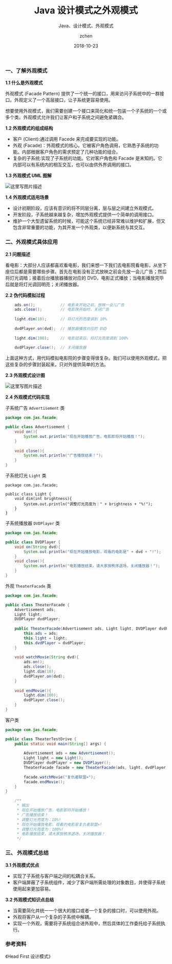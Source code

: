 ﻿---
layout:     post
title:      Java 设计模式之外观模式
subtitle:   Java、设计模式、外观模式
date:       2018-10-23
author:     zchen
header-img: img/post-bg-rwd.jpg
catalog: true
tags:
    - design pattern
---

### 一、了解外观模式 

**1.1 什么是外观模式**

外观模式 (Facade Pattern) 提供了一个统一的接口，用来访问子系统中的一群接口。外观定义了一个高层接口，让子系统更容易使用。

想要使用外观模式，我们需要创建一个接口来简化和统一包装一个子系统的一个或多个类。外观模式允许我们让客户和子系统之间避免紧耦合。

**1.2 外观模式的组成结构**

 - 客户 (Client):通过调用 Facede 来完成要实现的功能。
 - 外观 (Facade)：外观模式的核心。它被客户角色调用，它熟悉子系统的功能。内部根据客户角色的需求预定了几种功能的组合。
 - 复杂的子系统:实现了子系统的功能。它对客户角色和 Facade 是未知的。它内部可以有系统内的相互交互，也可以由供外界调用的接口。

**1.3 外观模式 UML 图解**

![这里写图片描述 ](http://pflcp4mcc.bkt.clouddn.com/20180126102409734.png)

**1.4 外观模式适用场景**

 - 设计初期阶段，应该有意识的将不同层分离，层与层之间建立外观模式。
 - 开发阶段，子系统越来越复杂，增加外观模式提供一个简单的调用接口。
 - 维护一个大型遗留系统的时候，可能这个系统已经非常难以维护和扩展，但又包含非常重要的功能，为其开发一个外观类，以便新系统与其交互。

### 二、外观模式具体应用

**2.1 问题描述**

看电影：大部分人应该都喜欢看电影，我们来想一下我们去电影院看电影，从坐下座位后都是需要哪些步骤。首先在电影没有正式放映之前会先放一会儿广告；然后将灯光调暗；接着后台播放器播放对应的 DVD，电影正式播放；当电影播放完毕后就是将灯光调回明亮；关闭播放器。

**2.2 伪代码模拟过程**

```java
    ads.on();           // 电影未开始之前，放映一会儿广告
    ads.close();        // 电影快开始时，关闭广告
    
    light.dim(10);      // 将灯光的亮度调到 10%
    
    dvdPlayer.on(dvd);  // 播放器播放对应的 DVD
    
    light.dim(100);     // 电影结束后，将灯光亮度调到 100%
    
    dvdPlayer.close();  // 关闭播放器
```

上面这种方式，用代码模拟电影院的步骤变得很复杂。我们可以使用外观模式，把这些复杂的步骤封装起来，只对外提供简单的方法。

**2.3 外观模式设计图**

![这里写图片描述 ](http://pflcp4mcc.bkt.clouddn.com/20180126112417624.png)

**2.4 外观模式代码实现**

子系统广告 `Advertisement` 类

```java
package com.jas.facade;

public class Advertisement {
    void on(){
        System.out.println("现在开始播放广告，电影即将开始播放！");
    }
    
    void close(){
        System.out.println("广告播放结束！");
    }
}
```
子系统灯光 `Light` 类

```
package com.jas.facade;

public class Light {
    void dim(int brightness){
        System.out.println("调整灯光亮度为：" + brightness + "%!");
    }
}
```
子系统播放器 `DVDPlayer` 类

```java
package com.jas.facade;

public class DVDPlayer {
    void on(String dvd){
        System.out.println("现在开始播放电影，观看的电影是" + dvd + "!");
    }
    void close(){
        System.out.println("电影播放结束，请大家按秩序退场，关闭播放器！");
    }
}
```
外观 `TheaterFacade` 类

```java
package com.jas.facade;

public class TheaterFacade {
    Advertisement ads;
    Light light;
    DVDPlayer dvdPlayer;
    
    public TheaterFacade(Advertisement ads, Light light, DVDPlayer dvdPlayer){
        this.ads = ads;
        this.light = light;
        this.dvdPlayer = dvdPlayer;
    }
    
    void watchMovie(String dvd){
        ads.on();
        ads.close();
        light.dim(10);
        dvdPlayer.on(dvd);
    }
    
    void endMovie(){
        light.dim(100);
        dvdPlayer.close();
    }
}
```
客户类

```java
package com.jas.facade;

public class TheaterTestDrive {
    public static void main(String[] args) {
        
        Advertisement ads = new Advertisement();
        Light light = new Light();
        DVDPlayer dvdPlayer = new DVDPlayer();
        TheaterFacade facade = new TheaterFacade(ads, light, dvdPlayer);
        
        facade.watchMovie("复仇者联盟×");
        facade.endMovie();
    }
}

    /**
     * 输出
     * 现在开始播放广告，电影即将开始播放！
     * 广告播放结束！
     * 调整灯光亮度为：10%!
     * 现在开始播放电影，观看的电影是复仇者联盟×!
     * 调整灯光亮度为：100%!
     * 电影播放结束，请大家按秩序退场，关闭播放器！
     */
```

### 三、 外观模式总结 

**3.1 外观模式优点**

 - 实现了子系统与客户端之间的松耦合关系。
 - 客户端屏蔽了子系统组件，减少了客户端所需处理的对象数目，并使得子系统使用起来更加容易。


**3.2 外观模式知识点总结**

 - 当需要简化并统一一个很大的接口或者一个复杂的接口时，可以使用外观。
 - 外观将客户从一个复杂的子系统中解耦。
 - 实现一个外观，需要将子系统组合进外观中，然后具体的工作委托给子系统执行。


### 参考资料
《Head First 设计模式》
